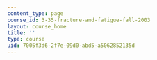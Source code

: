 ```yaml
---
content_type: page
course_id: 3-35-fracture-and-fatigue-fall-2003
layout: course_home
title: ''
type: course
uid: 7005f3d6-2f7e-09d0-abd5-a5062852135d
---
```

